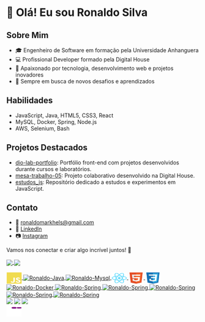 # 👋 Olá! Eu sou Ronaldo Silva

## Sobre Mim
- 🎓 Engenheiro de Software em formação pela Universidade Anhanguera
- 💻 Profissional Developer formado pela Digital House
- 🚀 Apaixonado por tecnologia, desenvolvimento web e projetos inovadores
- 🌟 Sempre em busca de novos desafios e aprendizados

## Habilidades
- JavaScript, Java, HTML5, CSS3, React
- MySQL, Docker, Spring, Node.js
- AWS, Selenium, Bash

## Projetos Destacados
- [dio-lab-portfolio](https://github.com/RonaldoSilva0803/dio-lab-portfolio): Portfólio front-end com projetos desenvolvidos durante cursos e laboratórios.
- [mesa-trabalho-05](https://github.com/RonaldoSilva0803/mesa-trabalho-05): Projeto colaborativo desenvolvido na Digital House.
- [estudos_js](https://github.com/RonaldoSilva0803/estudos_js): Repositório dedicado a estudos e experimentos em JavaScript.

## Contato
- 📧 [ronaldomarkhels@gmail.com](mailto:ronaldomarkhels@gmail.com)
- 💼 [LinkedIn](https://www.linkedin.com/in/ronaldomarkhels/)
- 📷 [Instagram](https://www.instagram.com/ronaldomarkhels33/)

Vamos nos conectar e criar algo incrível juntos! 🚀


<div>
  <a href="https://github.com/RonaldoSilva0803/github-readme-stats">
    <img align="center" src="https://github-readme-stats.vercel.app/api?username=RonaldoSilva0803&theme=tokyonight&hide=true" />
    <img align="center" src="https://github-readme-stats.vercel.app/api/top-langs/?username=RonaldoSilva0803&theme=tokyonight&hide_progress=true" />
</div>

<div style="display: inline_block"><br>
  <img align="center" alt="Ronaldo-Js" height="30" width="40" src="https://raw.githubusercontent.com/devicons/devicon/master/icons/javascript/javascript-plain.svg">
  <img align="center" alt="Ronaldo-Java" height="30" width="40" src="https://cdn.jsdelivr.net/gh/devicons/devicon/icons/java/java-original.svg">
  <img align="center" alt="Ronaldo-Mysql" height="30" width="40" src="https://cdn.jsdelivr.net/gh/devicons/devicon/icons/mysql/mysql-original-wordmark.svg">
  <img align="center" alt="Ronaldo-React" height="30" width="40" src="https://raw.githubusercontent.com/devicons/devicon/master/icons/react/react-original.svg">
  <img align="center" alt="Ronaldo-HTML" height="30" width="40" src="https://raw.githubusercontent.com/devicons/devicon/master/icons/html5/html5-original.svg">
  <img align="center" alt="Ronaldo-CSS" height="30" width="40" src="https://raw.githubusercontent.com/devicons/devicon/master/icons/css3/css3-original.svg">
  <img align="center" alt="Ronaldo-Docker" height="30" width="40" src="https://cdn.jsdelivr.net/gh/devicons/devicon/icons/docker/docker-original.svg">
  <img align="center" alt="Ronaldo-Spring" height="30" width="40" src="https://cdn.jsdelivr.net/gh/devicons/devicon/icons/spring/spring-original.svg">
  <img align="center" alt="Ronaldo-Spring" height="30" width="40" src="https://cdn.jsdelivr.net/gh/devicons/devicon/icons/bash/bash-original.svg">
  <img align="center" alt="Ronaldo-Spring" height="30" width="40" src="https://cdn.jsdelivr.net/gh/devicons/devicon/icons/amazonwebservices/amazonwebservices-plain-wordmark.svg">
  <img align="center" alt="Ronaldo-Spring" height="30" width="40" src="https://cdn.jsdelivr.net/gh/devicons/devicon/icons/selenium/selenium-original.svg">
  <img align="center" alt="Ronaldo-Spring" height="30" width="40" src="https://cdn.jsdelivr.net/gh/devicons/devicon/icons/nodejs/nodejs-original.svg">
</div>
    
<div>
 <a href="https://www.linkedin.com/in/ronaldomarkhels/" target="_blank"><img src="https://img.shields.io/badge/-LinkedIn-%230077B5?style=for-the-badge&logo=linkedin&logoColor=purple" target="_blank"></a> 
  <a href = "mailto:ronaldomarkhels@gmail.com"><img src="https://img.shields.io/badge/-Gmail-%23333?style=for-the-badge&logo=gmail&logoColor=purple" target="_blank"></a>
  <a href="https://www.instagram.com/ronaldomarkhels33/" target="_blank"><img src="https://img.shields.io/badge/-Instagram-%23E4405F?style=for-the-badge&logo=instagram&logoColor=purple" target="_blank"></a>
</div>

  <img align="center" alt="Ronaldo-Js" height="30" width="40" src="https://github.com/RonaldoSilva0803/RonaldoSilva0803/blob/output/github-contribution-grid-snake.gif">

 
